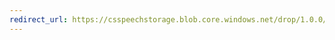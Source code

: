 ```yaml
--- 
redirect_url: https://csspeechstorage.blob.core.windows.net/drop/1.0.0/ThirdPartyNotices.html
---
```

